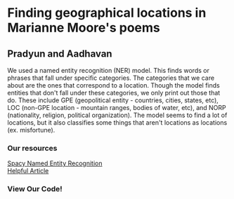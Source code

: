 <html>
    <head>
        <title>Title of Paper</title>
        <meta charset="utf-8">
        <link rel="stylesheet" href="style.css">
        <script src="index.js"></script>
    </head>
    <body>
        <div class = "center">
            <h1>Finding geographical locations in Marianne Moore's poems</h1>
            <h2>Pradyun and Aadhavan</h2>
            <p>We used a named entity recognition (NER) model. This finds words or phrases that fall under specific categories. The categories that we care about are the ones that correspond to a location. Though the model finds entities that don't fall under these categories, we only print out those that do. These include GPE (geopolitical entity - countries, cities, states, etc), LOC (non-GPE location - mountain ranges, bodies of water, etc), and NORP (nationality, religion, political organization). The model seems to find a lot of locations, but it also classifies some things that aren't locations as locations (ex. misfortune).</p>
            <h3>Our resources</h3>
            <a href="https://spacy.io/usage/linguistic-features#named-entities">Spacy Named Entity Recognition</a><br>
            <a href="https://medium.com/spatial-data-science/how-to-extract-locations-from-text-with-natural-language-processing-9b77035b3ea4">Helpful Article</a>
            <br>
            <h3>View Our Code!</h3>
            <script src="https://gist.github.com/pradyunSolai/96abb0bbc0a1ae0e477725a88765e062.js"></script>
        </div>
    </body> 
</html>
